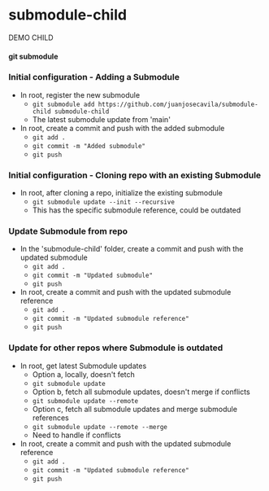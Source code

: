 # submodule-child

DEMO CHILD

#### git submodule ####

### Initial configuration - Adding a Submodule ###
- In root, register the new submodule
    - `git submodule add https://github.com/juanjosecavila/submodule-child submodule-child`
    - The latest submodule update from 'main'
- In root, create a commit and push with the added submodule
    - `git add .`
    - `git commit -m "Added submodule"`
    - `git push`

### Initial configuration - Cloning repo with an existing Submodule ###
- In root, after cloning a repo, initialize the existing submodule
    - `git submodule update --init --recursive`
    - This has the specific submodule reference, could be outdated

### Update Submodule from repo ###
- In the 'submodule-child' folder, create a commit and push with the updated submodule
    - `git add .`
    - `git commit -m "Updated submodule"`
    - `git push`
- In root, create a commit and push with the updated submodule reference
    - `git add .`
    - `git commit -m "Updated submodule reference"`
    - `git push`

### Update for other repos where Submodule is outdated ###
- In root, get latest Submodule updates
    - Option a, locally, doesn't fetch
    - `git submodule update`
    - Option b, fetch all submodule updates, doesn't merge if conflicts
    - `git submodule update --remote`
    - Option c, fetch all submodule updates and merge submodule references
    - `git submodule update --remote --merge`
    - Need to handle if conflicts
- In root, create a commit and push with the updated submodule reference
    - `git add .`
    - `git commit -m "Updated submodule reference"`
    - `git push`

